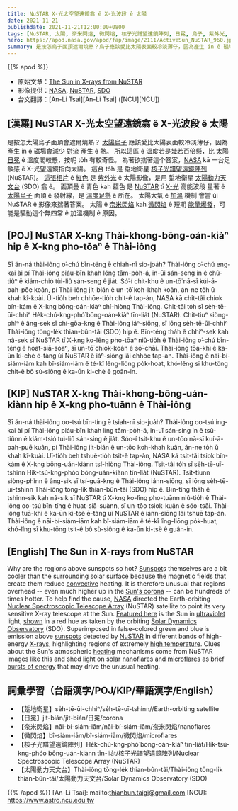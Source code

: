 ```yaml
---
title: NuSTAR X-光太空望遠鏡翕 ê X-光波段 ê 太陽
date: 2021-11-21
publishdate: 2021-11-21T12:00:00+0800
tags: [NuSTAR, 太陽, 奈米閃焰, 微閃焰, 核子光譜望遠鏡陣列, 日冕, 烏子, 紫外光, X-光 太陽動力天文台, SDO, 踅地衛星]
hero: https://apod.nasa.gov/apod/fap/image/2111/ActiveSun_NuSTAR_960.jpg
summary: 是按怎烏子面頂遮爾燒熱？烏子應該愛比太陽表面較冷淡薄仔，因為產生 in ê 磁場會減少對流產生 ê 熱。
---
```


{{% apod %}}

- 原始文章：[The Sun in X-rays from NuSTAR](https://apod.nasa.gov/apod/ap211121.html)
- 影像提供：[NASA](https://www.nasa.gov/), [NuSTAR](https://www.nasa.gov/mission_pages/nustar/main/index.html), [SDO](https://sdo.gsfc.nasa.gov/)
- 台文翻譯：[An-Li Tsai][An-Li Tsai] ([NCU][NCU])

## [漢羅] NuSTAR X-光太空望遠鏡翕 ê X-光波段 ê 太陽
是按怎太陽烏子面頂會遮爾燒熱？
[太陽烏子][Sunspot] 應該愛比太陽表面較冷淡薄仔，因為產生 in ê 磁場會減少 [對流][convective] 產生 ê 熱。
所以這區 ê 溫度若是幾若百倍懸，比 [太陽日冕][Sun's corona] ê 溫度閣較懸，按呢 to̍h 有較奇怪。
為著欲揣著這个答案，[NASA][NASA] kā 一台足敏感 ê X-光望遠鏡指向太陽。
這台 to̍h 是 踅地衛星 [核子光譜望遠鏡陣列][Nuclear Spectroscopic Telescope Array] (NuSTAR)。
[這張相片][Featured here] ê [紅色][shown] 是 [紫外光][ultraviolet] ê 太陽影像，是用 踅地衛星 [太陽動力天文台][Solar Dynamics Observatory] (SDO) 翕 ê。
面頂疊 ê 青色 kah 藍色 是 [NuSTAR][NuSTAR] tī [X-光][X-rays] 高能波段 量著 ê [太陽烏子][sunspots] 面頂 ê 發射線，是 [溫度足懸][high temperature] ê 所在。
太陽大氣 ê [加溫][heating] 機制 會當 ùi NuSTAR ê 影像來揣著答案。
太陽 ê [奈米閃焰][nanoflares] kah [微閃焰][microflares] ê 短期 [能量爆發][bursts of energy]，可能是驅動這个無四常 ê 加溫機制 ê 原因。

## [POJ] NuSTAR X-kng Thài-khong-bōng-oán-kiàⁿ hip ê X-kng pho-tōaⁿ ê Thài-iông
Sī án-ná thài-iông o͘-chú bīn-téng ē chiah-nī sio-joa̍h?
Thài-iông o͘-chú eng-kai ài pí Thài-iông piáu-bīn khah léng tām-po̍h-á, in-ūi sán-seng in ê chû-tiûⁿ ē kiám-chió tùi-liû sán-seng ê jia̍t.
Só͘-í chit-khu ê un-tō͘ nā-sī kúi-ā-pah-pōe koân, pí Thài-iông ji̍t-bián ê un-tō͘ koh-khah koân, án-ne to̍h ū khah kî-koài.
Ūi-tio̍h beh chhōe-tio̍h chit-ê tap-àn, NASA kā chi̍t-tâi chiok bín-kám ê X-kng bōng-oán-kiàⁿ chí-hiòng Thài-iông.
Chit-tâi to̍h sī se̍h-tē-ūi-chhiⁿ He̍k-chú-kng-phó͘ bōng-oán-kiàⁿ tīn-lia̍t (NuSTAR).
Chit-tiuⁿ siòng-phìⁿ ê âng-sek sī chí-gōa-kng ê Thài-iông iáⁿ-siōng, sī iōng se̍h-tē-ūi-chhiⁿ Thài-iông tōng-le̍k thian-bûn-tâi (SDO) hip ê.
Bīn-téng tha̍h ê chhiⁿ-sek kah nâ-sek sī NuSTAR tī X-kng ko-lêng pho-tōaⁿ niû-tio̍h ê Thài-iông o͘-chú bīn-téng ê hoat-siā-sòaⁿ, sī un-tō͘ chiok-koân ê só͘-chāi.
Thài-iông tōa-khì ê ka-ūn ki-chè ē-tàng ùi NuSTAR ê iáⁿ-siōng lâi chhōe tap-àn.
Thài-iông ê nāi-bí-siám-iām kah bî-siám-iām ê té-kî lêng-liōng po̍k-hoat, khó-lêng sī khu-tōng chit-ê bô sù-siông ê ka-ūn ki-chè ê goân-in.

## [KIP] NuSTAR X-kng Thài-khong-bōng-uán-kiànn hip ê X-kng pho-tuānn ê Thài-iông
Sī án-ná thài-iông oo-tsú bīn-tíng ē tsiah-nī sio-jua̍h?
Thài-iông oo-tsú ing-kai ài pí Thài-iông piáu-bīn khah líng tām-po̍h-á, in-uī sán-sing in ê tsû-tiûnn ē kiám-tsió tuì-liû sán-sing ê jia̍t.
Sóo-í tsit-khu ê un-tōo nā-sī kuí-ā-pah-puē kuân, pí Thài-iông ji̍t-bián ê un-tōo koh-khah kuân, án-ne to̍h ū khah kî-kuài.
Uī-tio̍h beh tshuē-tio̍h tsit-ê tap-àn, NASA kā tsi̍t-tâi tsiok bín-kám ê X-kng bōng-uán-kiànn tsí-hiòng Thài-iông.
Tsit-tâi to̍h sī se̍h-tē-uī-tshinn Hi̍k-tsú-kng-phóo bōng-uán-kiànn tīn-lia̍t (NuSTAR).
Tsit-tiunn siòng-phìnn ê âng-sik sī tsí-guā-kng ê Thài-iông iánn-siōng, sī iōng se̍h-tē-uī-tshinn Thài-iông tōng-li̍k thian-bûn-tâi (SDO) hip ê.
Bīn-tíng tha̍h ê tshinn-sik kah nâ-sik sī NuSTAR tī X-kng ko-lîng pho-tuānn niû-tio̍h ê Thài-iông oo-tsú bīn-tíng ê huat-siā-suànn, sī un-tōo tsiok-kuân ê sóo-tsāi.
Thài-iông tuā-khì ê ka-ūn ki-tsè ē-tàng uì NuSTAR ê iánn-siōng lâi tshuē tap-àn.
Thài-iông ê nāi-bí-siám-iām kah bî-siám-iām ê té-kî lîng-liōng po̍k-huat, khó-lîng sī khu-tōng tsit-ê bô sù-siông ê ka-ūn ki-tsè ê guân-in.

## [English] The Sun in X-rays from NuSTAR
Why are the regions above sunspots so hot?
[Sunspot][Sunspot]s themselves are a bit cooler than the surrounding solar surface because the magnetic fields that create them reduce [convective][convective] heating.
It is therefore unusual that regions overhead -- even much higher up in the [Sun's corona][Sun's corona] -- can be hundreds of times hotter.
To help find the cause, [NASA][NASA] directed the Earth-orbiting [Nuclear Spectroscopic Telescope Array][Nuclear Spectroscopic Telescope Array] (NuSTAR) satellite to point its very sensitive X-ray telescope at the Sun.
[Featured here][Featured here] is the Sun in [ultraviolet][ultraviolet] light, [shown][shown] in a red hue as taken by the orbiting [Solar Dynamics Observatory][Solar Dynamics Observatory] (SDO).
Superimposed in false-colored green and blue is emission above [sunspots][sunspots] detected by [NuSTAR][NuSTAR] in different bands of high-energy [X-rays][X-rays], highlighting regions of extremely [high temperature][high temperature].
Clues about the Sun's atmospheric [heating][heating] mechanisms come from NuSTAR images like this and shed light on solar [nanoflares][nanoflares] and [microflares][microflares] as brief [bursts of energy][bursts of energy] that may drive the unusual heating.

## 詞彙學習（台語漢字/POJ/KIP/華語漢字/English）
- 【踅地衛星】se̍h-tē-ūi-chhiⁿ/se̍h-tē-uī-tshinn//Earth-orbiting satellite
- 【日冕】ji̍t-bián/ji̍t-bián/日冕/corona
- 【奈米閃焰】nāi-bí-siám-iām/nāi-bí-siám-iām/奈米閃焰/nanoflares
- 【微閃焰】bî-siám-iām/bî-siám-iām/微閃焰/microflares
- 【核子光譜望遠鏡陣列】He̍k-chú-kng-phó͘ bōng-oán-kiàⁿ tīn-lia̍t/Hi̍k-tsú-kng-phóo bōng-uán-kiànn tīn-lia̍t/核子光譜望遠鏡陣列/Nuclear Spectroscopic Telescope Array (NuSTAR)
- 【太陽動力天文台】Thài-iông tōng-le̍k thian-bûn-tâi/Thài-iông tōng-li̍k thian-bûn-tâi/太陽動力天文台/Solar Dynamics Observatory (SDO)


{{% /apod %}}
[An-Li Tsai]: mailto:thianbun.taigi@gmail.com
[NCU]: https://www.astro.ncu.edu.tw


[Sunspot]:https://en.wikipedia.org/wiki/Sunspot
[convective]:https://www.youtube.com/watch?v=VxGIiOTuAIs
[Sun's corona]:https://apod.nasa.gov/apod/ap190701.html
[NASA]:https://twitter.com/nasa
[Nuclear Spectroscopic Telescope Array]:https://www.nustar.caltech.edu/news/nustar141222
[Featured here]:https://www.nustar.caltech.edu/news/nustar141222
[ultraviolet]:https://science.nasa.gov/ems/10_ultravioletwaves
[shown]:https://www.jpl.nasa.gov/images/sun-shines-in-high-energy-x-rays
[Solar Dynamics Observatory]:https://sdo.gsfc.nasa.gov/mission/
[sunspots]:https://spaceplace.nasa.gov/solar-activity/en/
[NuSTAR]:https://en.wikipedia.org/wiki/NuSTAR
[X-rays]:https://science.nasa.gov/ems/11_xrays
[high temperature]:https://www.youtube.com/watch?v=4fuHzC9aTik
[heating]:https://apod.nasa.gov/apod/ap050814.html
[nanoflares]:https://en.wikipedia.org/wiki/Nanoflares
[microflares]:https://ui.adsabs.harvard.edu/abs/2021MNRAS.507.3936C/abstract
[bursts of energy]:https://images.fineartamerica.com/images-medium-large-5/jumping-kitten-akimasa-harada.jpg
